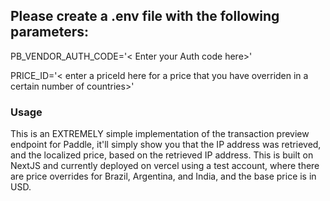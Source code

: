 ## Please create a .env file with the following parameters:

PB_VENDOR_AUTH_CODE='< Enter your Auth code here>'

PRICE_ID='< enter a priceId here for a price that you have overriden in a certain number of countries>'

### Usage
This is an EXTREMELY simple implementation of the transaction preview endpoint for Paddle, it'll simply show you that the IP address was retrieved, and the localized price, based on the retrieved IP address. This is built on NextJS and currently deployed on vercel using a test account, where there are price overrides for Brazil, Argentina, and India, and the base price is in USD. 